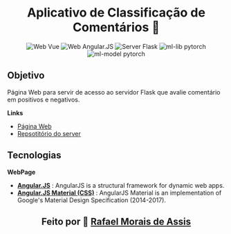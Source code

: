 <div align="center">
<h1>Aplicativo de Classificação de Comentários 💬</h1>
<p align="center">
  <img src="https://img.shields.io/badge/app-web--site-success" alt="Web Vue">
  <img src="https://img.shields.io/badge/web-angular.js-blue" alt="Web Angular.JS">
  <img src="https://img.shields.io/badge/server-flask-orange" alt="Server Flask">
  <img src="https://img.shields.io/badge/ml--lib-pytorch-orange" alt="ml-lib pytorch">
  <img src="https://img.shields.io/badge/ml--model-RNN--LSTM-orange" alt="ml-model pytorch">
</p>
</div>

## Objetivo

Página Web para servir de acesso ao servidor Flask que avalie comentário em positivos e negativos.

**Links**
+ [Página Web](https://rafanthx13.github.io/comments-rating-app/)
+ [Repsotitório do server](https://github.com/rafanthx13/comments-rating-server)

## Tecnologias

**WebPage**

+ **[Angular.JS](https://angularjs.org/)** : AngularJS is a structural framework for dynamic web apps.
+ **[Angular.JS Material (CSS)](https://material.angularjs.org/latest/)** : AngularJS Material is an implementation of Google's Material Design Specification (2014-2017).


<h2 align="center">Feito por &#128640; <a href="https://rafanthx13.github.io/">Rafael Morais de Assis</a></h2>
